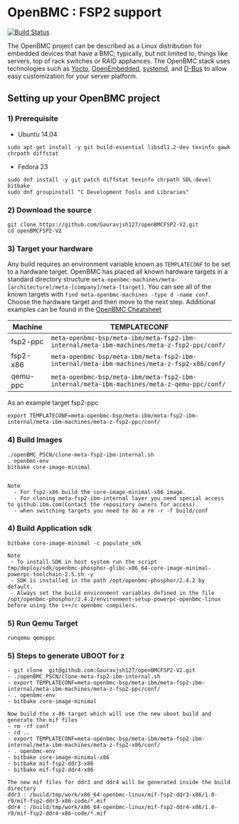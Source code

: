 # OpenBMC : FSP2 support

[![Build Status](https://openpower.xyz/buildStatus/icon?job=openbmc-build)](https://openpower.xyz/job/openbmc-build/)

The OpenBMC project can be described as a Linux distribution for embedded
devices that have a BMC; typically, but not limited to, things like servers,
top of rack switches or RAID appliances. The OpenBMC stack uses technologies
such as [Yocto](https://www.yoctoproject.org/),
[OpenEmbedded](https://www.openembedded.org/wiki/Main_Page),
[systemd](https://www.freedesktop.org/wiki/Software/systemd/), and
[D-Bus](https://www.freedesktop.org/wiki/Software/dbus/) to allow easy
customization for your server platform.


## Setting up your OpenBMC project

### 1) Prerequisite
- Ubuntu 14.04

```
sudo apt-get install -y git build-essential libsdl1.2-dev texinfo gawk chrpath diffstat
```

- Fedora 23

```
sudo dnf install -y git patch diffstat texinfo chrpath SDL-devel bitbake
sudo dnf groupinstall "C Development Tools and Libraries"
```
### 2) Download the source
```
git clone https://github.com/Gauravjsh127/openBMCFSP2-V2.git
cd openBMCFSP2-V2
```

### 3) Target your hardware
Any build requires an environment variable known as `TEMPLATECONF` to be set
to a hardware target.  OpenBMC has placed all known hardware targets in a
standard directory structure
`meta-openbmc-machines/meta-[architecture]/meta-[company]/meta-[target]`.
You can see all of the known targets with
`find meta-openbmc-machines -type d -name conf`. Choose the hardware target and
then move to the next step. Additional examples can be found in the
[OpenBMC Cheatsheet](https://github.com/openbmc/docs/blob/master/cheatsheet.md)

Machine | TEMPLATECONF
--------|---------
fsp2-ppc | ```meta-openbmc-bsp/meta-ibm/meta-fsp2-ibm-internal/meta-ibm-machines/meta-z-fsp2-ppc/conf/```
fsp2-x86| ```meta-openbmc-bsp/meta-ibm/meta-fsp2-ibm-internal/meta-ibm-machines/meta-z-fsp2-x86/conf/```
qemu-ppc| ```meta-openbmc-bsp/meta-ibm/meta-fsp2-ibm-internal/meta-ibm-machines/meta-z-qemu-ppc/conf/```

As an example target fsp2-ppc
```
export TEMPLATECONF=meta-openbmc-bsp/meta-ibm/meta-fsp2-ibm-internal/meta-ibm-machines/meta-z-fsp2-ppc/conf/
```

### 4) Build Images

```
./openBMC_PSCN/clone-meta-fsp2-ibm-internal.sh
. openbmc-env
bitbake core-image-minimal


Note 
  - For fsp2-x86 build the core-image-minimal-x86 image.
  - For cloning meta-fsp2-ibm-internal layer you need special access to github.ibm.com(Contact the repository owners for access).
  - when switching targets you need to do a rm -r -f build/conf
```

### 4) Build Application sdk
```
bitbake core-image-minimal -c populate_sdk 

Note 
 - To install SDK in host system run the script tmp/deploy/sdk/openbmc-phosphor-glibc-x86_64-core-image-minimal-powerpc-toolchain-2.5.sh -y
 - SDK is installed in the path /opt/openbmc-phosphor/2.4.2 by default.
 - Always set the build environment variables defined in the file /opt/openbmc-phosphor/2.4.2/environment-setup-powerpc-openbmc-linux before using the c++/c openbmc compilers.
```

### 5) Run  Qemu Target
```
runqemu qemuppc
```


### 5) Steps to generate UBOOT for z
```
- git clone  git@github.com:Gauravjsh127/openBMCFSP2-V2.git
- ./openBMC_PSCN/clone-meta-fsp2-ibm-internal.sh
- export TEMPLATECONF=meta-openbmc-bsp/meta-ibm/meta-fsp2-ibm-internal/meta-ibm-machines/meta-z-fsp2-ppc/conf/
- . openbmc-env
- bitbake core-image-minimal
 
Now build the x-86 target which will use the new uboot build and generate the mif files
- rm -rf conf
- cd ..
- export TEMPLATECONF=meta-openbmc-bsp/meta-ibm/meta-fsp2-ibm-internal/meta-ibm-machines/meta-z-fsp2-x86/conf/
- . openbmc-env
- bitbake core-image-minimal-x86
- bitbake mif-fsp2-ddr3-x86
- bitbake mif-fsp2-ddr4-x86

The new mif files for ddr3 and ddr4 will be generated inside the build directory
ddr3 : /build/tmp/work/x86_64-openbmc-linux/mif-fsp2-ddr3-x86/1.0-r0/mif-fsp2-ddr3-x86-code/*.mif
ddr4 : /build/tmp/work/x86_64-openbmc-linux/mif-fsp2-ddr4-x86/1.0-r0/mif-fsp2-ddr4-x86-code/*.mif
```
